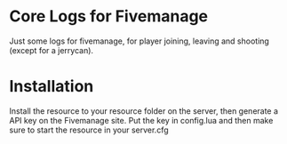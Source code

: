 # Core Logs for Fivemanage

Just some logs for fivemanage, for player joining, leaving and shooting (except for a jerrycan).

# Installation

Install the resource to your resource folder on the server, then generate a API key on the Fivemanage site. Put the key in config.lua and then make sure to start the resource in your server.cfg
